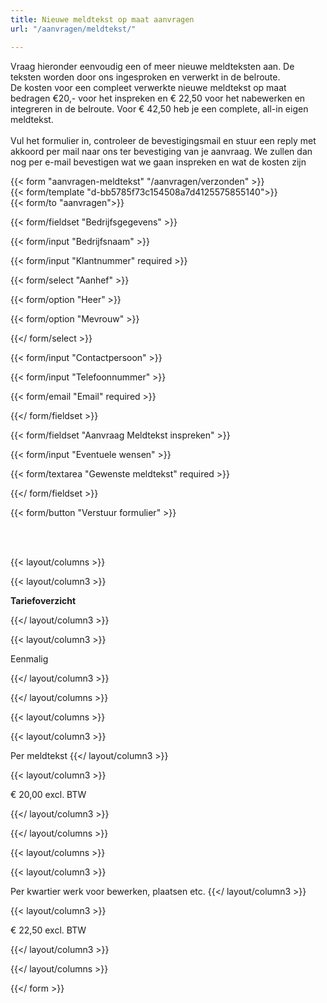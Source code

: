 ```yaml
---
title: Nieuwe meldtekst op maat aanvragen
url: "/aanvragen/meldtekst/"

---
```

Vraag hieronder eenvoudig een of meer nieuwe meldteksten aan. De teksten worden door ons ingesproken en verwerkt in de belroute.<br>
De kosten voor een compleet verwerkte nieuwe meldtekst op maat bedragen €20,- voor het inspreken en €  22,50 voor het nabewerken en integreren in de belroute. Voor € 42,50 heb je een complete, all-in eigen meldtekst.<br><br>
Vul het formulier in, controleer de bevestigingsmail en stuur een reply met akkoord per mail naar ons ter bevestiging van je aanvraag. We zullen dan nog per e-mail bevestigen wat we gaan inspreken en wat de kosten zijn

{{< form "aanvragen-meldtekst" "/aanvragen/verzonden" >}}  
{{< form/template "d-bb5785f73c154508a7d4125575855140">}}  
{{< form/to "aanvragen">}}

{{< form/fieldset "Bedrijfsgegevens" >}}

{{< form/input "Bedrijfsnaam" >}}

{{< form/input "Klantnummer" required >}}

{{< form/select "Aanhef" >}}

{{< form/option "Heer" >}}

{{< form/option "Mevrouw" >}}

{{</ form/select >}}

{{< form/input "Contactpersoon" >}}

{{< form/input "Telefoonnummer" >}}

{{< form/email "Email" required >}}

{{</ form/fieldset >}}

{{< form/fieldset "Aanvraag Meldtekst inspreken" >}}

{{< form/input "Eventuele wensen" >}}


{{< form/textarea "Gewenste meldtekst" required >}}

{{</ form/fieldset >}}

{{< form/button "Verstuur formulier" >}}

<br><br>

{{< layout/columns >}}

{{< layout/column3 >}}

**Tariefoverzicht**

{{</ layout/column3 >}}

{{< layout/column3 >}}

Eenmalig

{{</ layout/column3 >}}

{{</ layout/columns >}}

{{< layout/columns >}}

{{< layout/column3 >}}

Per meldtekst
{{</ layout/column3 >}}

{{< layout/column3 >}}

€ 20,00 excl. BTW

{{</ layout/column3 >}}

{{</ layout/columns >}}

{{< layout/columns >}}

{{< layout/column3 >}}

Per kwartier werk voor bewerken, plaatsen etc.
{{</ layout/column3 >}}

{{< layout/column3 >}}

€ 22,50 excl. BTW

{{</ layout/column3 >}}

{{</ layout/columns >}}

{{</ form >}}
